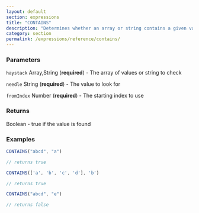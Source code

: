 ```yaml
---
layout: default
section: expressions
title: "CONTAINS"
description: "Determines whether an array or string contains a given value"
category: section
permalink: /expressions/reference/contains/
---
```


### Parameters

`haystack` Array,String (__required__) - The array of values or string to check

`needle` String (__required__) - The value to look for

`fromIndex` Number (__required__) - The starting index to use

### Returns

Boolean - true if the value is found

### Examples

```js
CONTAINS("abcd", "a")

// returns true
```


```js
CONTAINS(['a', 'b', 'c', 'd'], 'b')

// returns true
```


```js
CONTAINS("abcd", "e")

// returns false
```